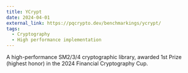 ```yaml
---
title: YCrypt
date: 2024-04-01
external_link: https://pqcrypto.dev/benchmarkings/ycrypt/
tags:
  - Cryptography
  - High performance implementation
---
```


A high-performance SM2/3/4 cryptographic library, awarded 1st Prize (highest honor) in the 2024 Financial Cryptography Cup.

<!--more-->
